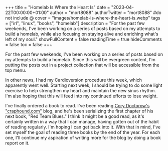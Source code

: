 +++
title = "Homelab Is Where the Heart Is"
date = "2023-04-22T00:00:00+01:00"
author = "mort8088"
authorTwitter = "mort8088" #do not include @
cover = "images/homelab-is-where-the-heart-is.webp"
tags = ["irl", "linux", "books", "homelab"]
description = "For the past few weekends, I've been working on a series of posts based on my attempts to build a homelab, while also focusing on staying alive and enriching what's left of my soul."
showFullContent = false
readingTime = true
hideComments = false
toc = false
+++

For the past few weekends, I've been working on a series of posts based on my attempts to build a homelab. Since this will be evergreen content, I'm putting the posts out in a project collection that will be accessible from the top menu.

In other news, I had my Cardioversion procedure this week, which apparently went well. Starting next week, I should be trying to do some light exercise to help strengthen my heart and maintain the new sinus rhythm. I'm also hoping that this will feed into my continued efforts to lose weight.

I've finally ordered a book to read. I've been reading [Cory Doctorow's "craphound.com"](https://craphound.com/feed/) blog, and he's been serializing the first chapter of his next book, "Red Team Blues." I think it might be a good read, as it's certainly written in a way that I can manage, having gotten out of the habit of reading regularly. I'm hoping I can get back into it. With that in mind, I've set myself the goal of reading three books by the end of the year. For each one, I'll continue my aspiration of writing more for the blog by doing a book report on it.
